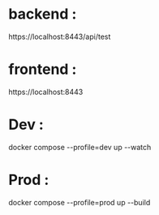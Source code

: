 
# backend : 
https://localhost:8443/api/test


# frontend : 
https://localhost:8443

# Dev : 
docker compose --profile=dev up --watch

# Prod : 
docker compose --profile=prod up --build
